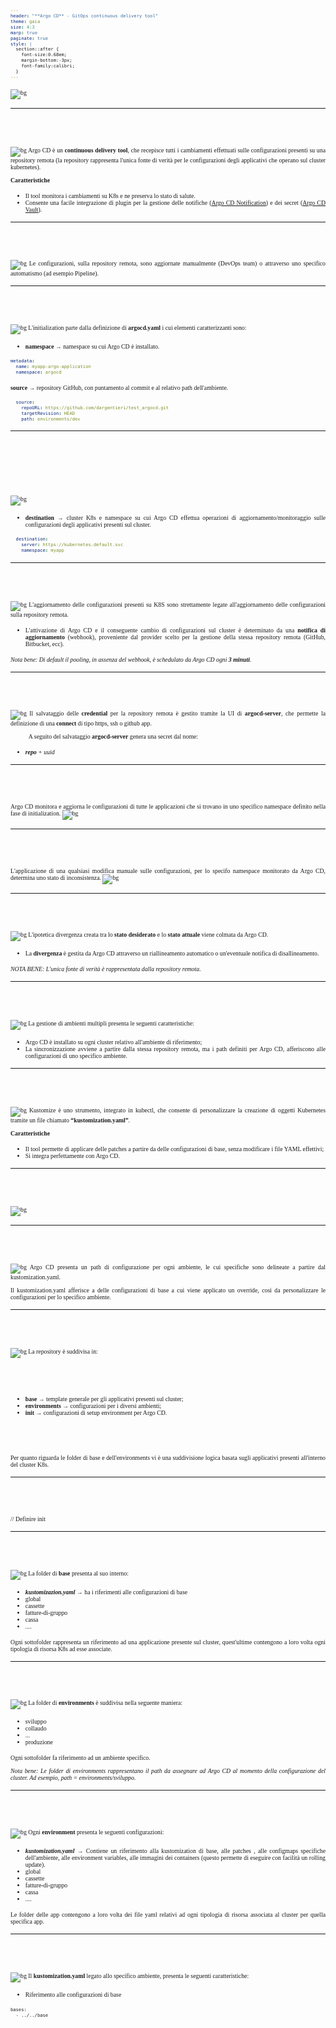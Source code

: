 ```yaml
---
header: "**Argo CD** - GitOps continuous delivery tool"
theme: gaia
size: 4:3
marp: true
paginate: true
style: |
  section::after {
    font-size:0.68em;
    margin-bottom:-3px;
    font-family:calibri;
  }
---
```

<!--START style -->
<style>
  :root 
  {
    --color-background: #fff;
    --color-foreground: #333;
    --color-highlight: #f96;
    --color-dimmed: #888;
  }
  h1 {color: #ffba3a; padding-top:0.1em;}
  section {background-color: white; font-family:calibri; color:#005366;}
  p{font-size:0.7em; font-family:calibri; text-align:justify;}
  footer {margin:0; padding:0; height:5%;}
  header {color:#005366; padding:30px; margin-left:30px; font-size:0.8em;}
  pre {font-size: 0.6em; border: none;}
  ul li {font-size:0.7em; font-family:calibri; text-align:justify;}
</style>
<!--END style -->

<style scoped>
    header{display:none;}
    footer{display:none;}    
</style>
<!-- INTRO -->
![bg](1.svg)

---

<!-- SLIDE1 -->
<!-- header: '**DESCRIZIONE**  $\color{#ffba3a}{|}$  _Argo CD_' -->
#
![bg](default/template.svg)
Argo CD è un **continuous delivery tool**, che recepisce tutti i cambiamenti effettuati sulle configurazioni presenti su una repository remota (la repository rappresenta l'unica fonte di verità per le configurazioni degli applicativi che operano sul cluster kubernetes).

**Caratteristiche** 
- Il tool monitora i cambiamenti su K8s e ne preserva lo stato di salute.
- Consente una facile integrazione di plugin per la gestione delle notifiche ([Argo CD Notification](https://argocd-notifications.readthedocs.io/en/stable/)) e dei secret ([Argo CD Vault](https://github.com/argoproj-labs/argocd-vault-plugin)).

---
<!-- SLIDE2 -->
<!-- header: '**FLUSSO OPERATIVO**  $\color{#ffba3a}{|}$  _Argo CD_' -->
# 
![bg](3.svg)
Le configurazioni, sulla repository remota, sono aggiornate manualmente (DevOps team) o attraverso uno specifico automatismo (ad esempio Pipeline).

---
<!-- SLIDE3 -->
<!-- header: '**INSTALLAZIONE**  $\color{#ffba3a}{|}$  _Argo CD_' -->
# 
![bg](default/template.svg)
L'initialization parte dalla definizione di **argocd.yaml** i cui elementi caratterizzanti sono:
- **namespace** → namespace su cui Argo CD è installato.
```yaml
metadata:
  name: myapp-argo-application
  namespace: argocd
```
**source** → repository GitHub, con puntamento al commit e al relativo path dell'ambiente.
```yaml
  source:
    repoURL: https://github.com/dargentieri/test_argocd.git
    targetRevision: HEAD
    path: environments/dev
```
---
<!-- SLIDE4 -->
<!-- header: '**INSTALLAZIONE**  $\color{#ffba3a}{|}$  _Argo CD_' -->
#
# 
![bg](default/template.svg)
- **destination** → cluster K8s e namespace su cui Argo CD effettua operazioni di aggiornamento/monitoraggio sulle configurazioni degli applicativi presenti sul cluster.
```yaml
  destination:
    server: https://kubernetes.default.svc
    namespace: myapp
```
---
<!-- SLIDE5 -->
<!-- header: '**POOLING**  $\color{#ffba3a}{|}$  _Argo CD e GitHub_' -->
# 
![bg](default/template.svg)
L'aggiornamento delle configurazioni presenti su K8S sono strettamente legate all'aggiornamento delle configurazioni sulla repository remota.
- L'attivazione di Argo CD e il conseguente cambio di configurazioni sul cluster è determinato da una **notifica di aggiornamento** (webhook), proveniente dal provider scelto per la gestione della stessa repository remota (GitHub, Bitbucket, ecc). 

*Nota bene: Di default il pooling, in assenza del webhook, è schedulato da Argo CD ogni **3 minuti**.*

---
<!-- SLIDE6 -->
<!-- header: '**CREDENZIALI DI ACCESSO**  $\color{#ffba3a}{|}$  _Argo CD e GitHub_' -->
#
![bg](5.svg)
Il salvataggio delle **credential** per la repository remota è gestito tramite la UI di **argocd-server**, che permette la definizione di una **connect** di tipo https, ssh o github app.

&nbsp;
&nbsp;
&nbsp;
&nbsp;
&nbsp;
&nbsp;
A seguito del salvataggio **argocd-server** genera una secret dal nome:
- ***repo** + uuid*

---
<!-- SLIDE7 -->
<!-- header: '**SALVAGUARDIA**  $\color{#ffba3a}{|}$  _Argo CD e GitHub_' -->
# 
Argo CD monitora e aggiorna le configurazioni di tutte le applicazioni che si trovano in uno specifico namespace definito nella fase di initialization.
![bg](6.svg)

---
<!-- SLIDE8 -->
<!-- header: '**SALVAGUARDIA**  $\color{#ffba3a}{|}$  _Argo CD e GitHub_' -->
# 
L'applicazione di una qualsiasi modifica manuale sulle configurazioni, per lo specifo namespace monitorato da Argo CD, determina uno stato di inconsistenza.
![bg](7.svg)

---
<!-- SLIDE9 -->
<!-- header: '**SALVAGUARDIA**  $\color{#ffba3a}{|}$  _Argo CD e GitHub_' -->
#
![bg](default/template.svg)
L'ipotetica divergenza creata tra lo **stato desiderato** e lo **stato attuale** viene colmata da Argo CD.

- La **divergenza** è gestita da Argo CD attraverso un riallineamento automatico o un'eventuale notifica di disallineamento.

*NOTA BENE: L'unica fonte di verità è rappresentata dalla repository remota.*

---
<!-- SLIDE10 -->
<!-- header: '**GESTIONE AMBIENTI MULTIPLI**  $\color{#ffba3a}{|}$  _Argo CD e GitHub_' -->
# 
![bg](8.svg)
La gestione di ambienti multipli presenta le seguenti caratteristiche:
- Argo CD è installato su ogni cluster relativo all'ambiente di riferimento;
- La sincronizzazione avviene a partire dalla stessa repository remota, ma i path definiti per Argo CD, afferiscono alle configurazioni di uno specifico ambiente.

---
<!-- SLIDE11 -->
<!-- header: '**DESCRIZIONE**  $\color{#ffba3a}{|}$  _Kustomize_' -->
# 
![bg](default/template.svg)
Kustomize è uno strumento, integrato in kubectl, che consente di personalizzare la creazione di oggetti Kubernetes tramite un file chiamato **“kustomization.yaml”**. 

**Caratteristiche** 
- Il tool permette di applicare delle patches a partire da delle configurazioni di base, senza modificare i file YAML effettivi;
- Si integra perfettamente con Argo CD.

---
<!-- SLIDE12 -->
<!-- header: '**Root**  $\color{#ffba3a}{|}$  _Argo CD + Kustomize_' -->
# 
![bg](10.svg)

---
<!-- SLIDE13 -->
<!-- header: '**CONFIGURAZIONI AMBIENTE**  $\color{#ffba3a}{|}$  _Argo CD + Kustomize_' -->
# 
![bg](default/template.svg)
Argo CD presenta un path di configurazione per ogni ambiente, le cui specifiche sono delineate a partire dal kustomization.yaml.

Il kustomization.yaml afferisce a delle configurazioni di base a cui viene applicato un override, così da personalizzare le configurazioni per lo specifico ambiente.

---
<!-- SLIDE14 -->
<!-- header: '**LAYOUT DI BASE**  $\color{#ffba3a}{|}$  _Root_' -->
#
![bg](default/template.svg)
La repository è suddivisa in:
#
  - **base** → template generale per gli applicativi presenti sul cluster;
  - **environments** → configurazioni per i diversi ambienti;
  - **init** → configurazioni di setup environment per Argo CD.
#
Per quanto riguarda le folder di base e dell'environments vi è una suddivisione logica basata sugli applicativi presenti all'interno del cluster K8s.

---
<!-- SLIDE15 -->
<!-- header: '**LAYOUT DI BASE**  $\color{#ffba3a}{|}$  _Init_' -->
#
// Definire init

---
<!-- SLIDE15 -->
<!-- header: '**LAYOUT DI BASE**  $\color{#ffba3a}{|}$  _Base_' -->
#
![bg](default/template.svg)
La folder di **base** presenta al suo interno:
  - ***kustomizazion.yaml*** → ha i riferimenti alle configurazioni di base
  - global
  - cassette
  - fatture-di-gruppo
  - cassa
  - ....

Ogni sottofolder rappresenta un riferimento ad una applicazione presente sul cluster, quest'ultime contengono a loro volta ogni tipologia di risorsa K8s ad esse associate.

---

<!-- SLIDE16 -->
<!-- header: '**LAYOUT DI BASE**  $\color{#ffba3a}{|}$  _Environments_' -->
#
![bg](default/template.svg)
La folder di **environments** è suddivisa nella seguente maniera:
  - sviluppo
  - collaudo
  - ...
  - produzione

Ogni sottofolder fa riferimento ad un ambiente specifico.

*Nota bene: Le folder di environments rappresentano il path da assegnare ad Argo CD al momento della configurazione del cluster. 
Ad esempio, path = environments/sviluppo.*

---
<!-- SLIDE17 -->
<!-- header: '**LAYOUT DI BASE**  $\color{#ffba3a}{|}$  _Environment_' -->
#
![bg](default/template.svg)
Ogni **environment** presenta le seguenti configurazioni:
  - ***kustomization.yaml*** → Contiene un riferimento alla kustomization di base, alle patches , alle configmaps specifiche dell'ambiente, alle environment variables, alle immagini dei containers (questo permette di eseguire con facilità un rolling update).
  - global
  - cassette
  - fatture-di-gruppo
  - cassa
  - ....

Le folder delle app contengono a loro volta dei file yaml relativi ad ogni tipologia di risorsa associata al cluster per quella specifica app.

---
<!-- SLIDE18 -->
<!-- header: '**LAYOUT DI BASE**  $\color{#ffba3a}{|}$  _Kustomization_' -->
#
![bg](default/template.svg)
Il **kustomization.yaml** legato allo specifico ambiente, presenta le seguenti caratteristiche:
- Riferimento alle configurazioni di base
```
bases:
  - ../../base
```
